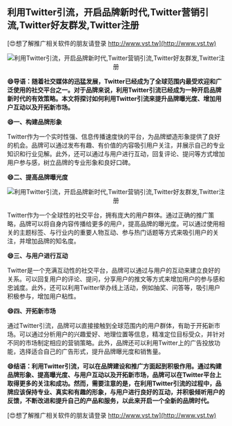 ## **利用Twitter引流，开启品牌新时代,Twitter营销引流,Twitter好友群发,Twitter注册**

[😍想了解推广相关软件的朋友请登录 http://www.vst.tw](http://www.vst.tw)

 <center><img src="https://vst.tw/MP4/tuiguang/png/4.png" alt="利用Twitter引流，开启品牌新时代,Twitter营销引流,Twitter好友群发,Twitter注册"></center>

**😄导语：随着社交媒体的迅猛发展，Twitter已经成为了全球范围内最受欢迎和广泛使用的社交平台之一。对于品牌来说，利用Twitter引流已经成为一种开启品牌新时代的有效策略。本文将探讨如何利用Twitter引流来提升品牌曝光度、增加用户互动以及开拓新市场。**

**😄一、构建品牌形象**

Twitter作为一个实时性强、信息传播速度快的平台，为品牌塑造形象提供了良好的机会。品牌可以通过发布有趣、有价值的内容吸引用户关注，并展示自己的专业知识和行业见解。此外，还可以通过与用户进行互动，回复评论、提问等方式增加用户参与感，树立品牌的专业形象和良好口碑。

**😄二、提高品牌曝光度**

 <center><img src="https://vst.tw/MP4/tuiguang/png/7.png" alt="利用Twitter引流，开启品牌新时代,Twitter营销引流,Twitter好友群发,Twitter注册"></center>

Twitter作为一个全球性的社交平台，拥有庞大的用户群体。通过正确的推广策略，品牌可以将自身内容传播给更多的用户，提高品牌的曝光度。可以通过使用相关的主题标签、与行业内的重要人物互动、参与热门话题等方式来吸引用户的关注，并增加品牌的知名度。

**😄三、与用户进行互动**

Twitter是一个充满互动性的社交平台，品牌可以通过与用户的互动来建立良好的关系。可以回复用户的评论、提问，分享用户的推文等方式来增加用户的参与感和忠诚度。此外，还可以利用Twitter举办线上活动，例如抽奖、问答等，吸引用户积极参与，增加用户粘性。

**😄四、开拓新市场**

通过Twitter引流，品牌可以直接接触到全球范围内的用户群体，有助于开拓新市场。可以通过分析用户的兴趣爱好、地理位置等信息，精准定位目标受众，并针对不同的市场制定相应的营销策略。此外，品牌还可以利用Twitter上的广告投放功能，选择适合自己的广告形式，提升品牌曝光度和销售量。

**😄结语：利用Twitter引流，可以在品牌建设和推广方面起到积极作用。通过构建品牌形象、提高曝光度、与用户互动以及开拓新市场，品牌可以在Twitter平台上取得更多的关注和成功。然而，需要注意的是，在利用Twitter引流的过程中，品牌应该保持专业、真实和有趣的形象，与用户进行良好的互动，并积极倾听用户的反馈，不断改进和提升自己的产品和服务，以此来开启一个全新的品牌时代。**

[😍想了解推广相关软件的朋友请登录 http://www.vst.tw](http://www.vst.tw)



